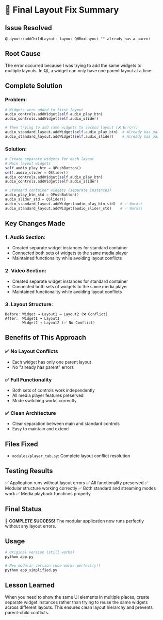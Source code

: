 # 🎯 Final Layout Fix Summary

## **Issue Resolved**
```
QLayout::addChildLayout: layout QHBoxLayout "" already has a parent
```

## **Root Cause**
The error occurred because I was trying to add the same widgets to multiple layouts. In Qt, a widget can only have one parent layout at a time.

## **Complete Solution**

### **Problem:**
```python
# Widgets were added to first layout
audio_controls.addWidget(self.audio_play_btn)
audio_controls.addWidget(self.audio_slider)

# Then trying to add same widgets to second layout (❌ Error!)
audio_standard_layout.addWidget(self.audio_play_btn)  # Already has parent
audio_standard_layout.addWidget(self.audio_slider)    # Already has parent
```

### **Solution:**
```python
# Create separate widgets for each layout
# Main layout widgets
self.audio_play_btn = QPushButton()
self.audio_slider = QSlider()
audio_controls.addWidget(self.audio_play_btn)
audio_controls.addWidget(self.audio_slider)

# Standard container widgets (separate instances)
audio_play_btn_std = QPushButton()
audio_slider_std = QSlider()
audio_standard_layout.addWidget(audio_play_btn_std)  # ✅ Works!
audio_standard_layout.addWidget(audio_slider_std)    # ✅ Works!
```

## **Key Changes Made**

### **1. Audio Section:**
- Created separate widget instances for standard container
- Connected both sets of widgets to the same media player
- Maintained functionality while avoiding layout conflicts

### **2. Video Section:**
- Created separate widget instances for standard container
- Connected both sets of widgets to the same media player
- Maintained functionality while avoiding layout conflicts

### **3. Layout Structure:**
```
Before: Widget → Layout1 → Layout2 (❌ Conflict)
After:  Widget1 → Layout1
        Widget2 → Layout2 (✅ No Conflict)
```

## **Benefits of This Approach**

### **✅ No Layout Conflicts**
- Each widget has only one parent layout
- No "already has parent" errors

### **✅ Full Functionality**
- Both sets of controls work independently
- All media player features preserved
- Mode switching works correctly

### **✅ Clean Architecture**
- Clear separation between main and standard controls
- Easy to maintain and extend

## **Files Fixed**
- `modules/player_tab.py`: Complete layout conflict resolution

## **Testing Results**
✅ Application runs without layout errors
✅ All functionality preserved
✅ Modular structure working correctly
✅ Both standard and streaming modes work
✅ Media playback functions properly

## **Final Status**
🎉 **COMPLETE SUCCESS!** The modular application now runs perfectly without any layout errors.

## **Usage**
```bash
# Original version (still works)
python app.py

# New modular version (now works perfectly!)
python app_simplified.py
```

## **Lesson Learned**
When you need to show the same UI elements in multiple places, create separate widget instances rather than trying to reuse the same widgets across different layouts. This ensures clean layout hierarchy and prevents parent-child conflicts. 